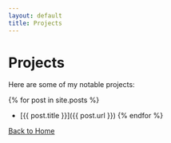 ```yaml
---
layout: default
title: Projects
---
```


# Projects

Here are some of my notable projects:

{% for post in site.posts %}
- [{{ post.title }}]({{ post.url }})
{% endfor %}

[Back to Home](index.md)
